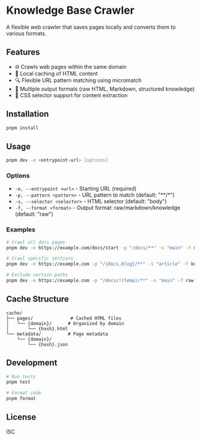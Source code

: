# Knowledge Base Crawler

A flexible web crawler that saves pages locally and converts them to various formats.

## Features

- 🌐 Crawls web pages within the same domain
- 📁 Local caching of HTML content
- 🔍 Flexible URL pattern matching using micromatch
- 📝 Multiple output formats (raw HTML, Markdown, structured knowledge)
- 🎯 CSS selector support for content extraction

## Installation

```bash
pnpm install
```

## Usage

```bash
pnpm dev -e <entrypoint-url> [options]
```

### Options

- `-e, --entrypoint <url>` - Starting URL (required)
- `-p, --pattern <pattern>` - URL pattern to match (default: "**/*")
- `-s, --selector <selector>` - HTML selector (default: "body")
- `-f, --format <format>` - Output format: raw/markdown/knowledge (default: "raw")

### Examples

```bash
# Crawl all docs pages
pnpm dev -e https://example.com/docs/start -p "/docs/**" -s "main" -f markdown

# Crawl specific sections
pnpm dev -e https://example.com -p "/{docs,blog}/**" -s "article" -f knowledge

# Exclude certain paths
pnpm dev -e https://example.com -p "/docs/!(temp)/**" -s "main" -f raw
```

## Cache Structure

```
cache/
├── pages/              # Cached HTML files
│   └── {domain}/      # Organized by domain
│       └── {hash}.html
└── metadata/          # Page metadata
    └── {domain}/
        └── {hash}.json
```

## Development

```bash
# Run tests
pnpm test

# Format code
pnpm format
```

## License

ISC 

